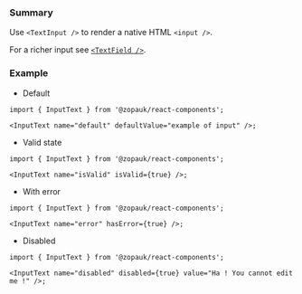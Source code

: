 ### Summary

Use `<TextInput />` to render a native HTML `<input />`.

For a richer input see [`<TextField />`](/#/Components/Molecules/TextField).

### Example

- Default

```tsx
import { InputText } from '@zopauk/react-components';

<InputText name="default" defaultValue="example of input" />;
```

- Valid state

```tsx
import { InputText } from '@zopauk/react-components';

<InputText name="isValid" isValid={true} />;
```

- With error

```tsx
import { InputText } from '@zopauk/react-components';

<InputText name="error" hasError={true} />;
```

- Disabled

```tsx
import { InputText } from '@zopauk/react-components';

<InputText name="disabled" disabled={true} value="Ha ! You cannot edit me !" />;
```
